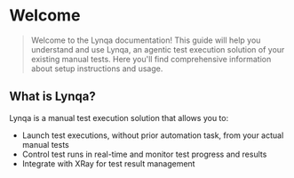 # Welcome

> Welcome to the Lynqa documentation! This guide will help you understand and use Lynqa, an agentic test execution solution of your existing manual tests. Here you'll find comprehensive information about setup instructions and usage.

## What is Lynqa?

Lynqa is a manual test execution solution that allows you to:
- Launch test executions, without prior automation task, from your actual manual tests
- Control test runs in real-time and monitor test progress and results
- Integrate with XRay for test result management

